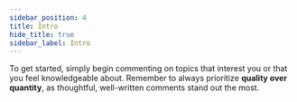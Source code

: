```yaml
---
sidebar_position: 4
title: Intro
hide_title: true
sidebar_label: Intro
---
```


To get started, simply begin commenting on topics that interest you or that you feel knowledgeable about. Remember to always prioritize **quality over quantity**, as thoughtful, well-written comments stand out the most.
